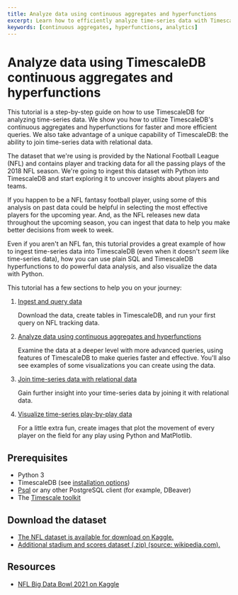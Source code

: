 ```yaml
---
title: Analyze data using continuous aggregates and hyperfunctions
excerpt: Learn how to efficiently analyze time-series data with TimescaleDB's features
keywords: [continuous aggregates, hyperfunctions, analytics]
---
```


# Analyze data using TimescaleDB continuous aggregates and hyperfunctions
This tutorial is a step-by-step guide on how to use TimescaleDB for analyzing time-series data. We show you how to utilize TimescaleDB's continuous aggregates and hyperfunctions for faster and more efficient queries.
We also take advantage of a unique capability of TimescaleDB: the ability to
join time-series data with relational data.

The dataset that we're using is provided by the National Football League (NFL)
and contains player and tracking data for all the passing plays of the 2018 NFL
season. We're going to ingest this dataset with Python into TimescaleDB and start
exploring it to uncover insights about players and teams.

If you happen to be a NFL fantasy football player, using
some of this analysis on past data could be helpful in selecting the most effective
players for the upcoming year. And, as the NFL releases new data throughout the
upcoming season, you can ingest that data to help you make better decisions from
week to week.

Even if you aren't an NFL fan, this tutorial provides a great example
of how to ingest time-series data into TimescaleDB (even when it doesn't _seem_ like
time-series data), how you can use plain SQL and TimescaleDB hyperfunctions to do
powerful data analysis, and also visualize the data with Python.

This tutorial has a few sections to help you on your journey:

1. [Ingest and query data][ingest-query]

    Download the data, create tables in TimescaleDB, and run your first query on NFL tracking data.
2. [Analyze data using continuous aggregates and hyperfunctions][analyze-data]

    Examine the data at a deeper level with more advanced queries, using features of TimescaleDB to make queries faster and effective. You'll also see examples of some visualizations you can create using the data.
3. [Join time-series data with relational data][join-data]

    Gain further insight into your time-series data by joining it with relational data.
4. [Visualize time-series play-by-play data][visualize-plays]

    For a little extra fun, create images that plot the movement of every player on the field for any play using Python and MatPlotlib.

## Prerequisites

* Python 3
* TimescaleDB (see [installation options][install-timescale])
* [Psql][psql-install] or any other PostgreSQL client (for example, DBeaver)
* The [Timescale toolkit][toolkit]

## Download the dataset

* [The NFL dataset is available for download on Kaggle.][kaggle-download]
* [Additional stadium and scores dataset (.zip) (source: wikipedia.com).][extra-download]

## Resources

* [NFL Big Data Bowl 2021 on Kaggle](https://www.kaggle.com/c/nfl-big-data-bowl-2021)

[analyze-data]: /timescaledb/:currentVersion:/tutorials/nfl-analytics/advanced-analysis/
[extra-download]: https://assets.timescale.com/docs/downloads/nfl_2018.zip
[ingest-query]: /timescaledb/:currentVersion:/tutorials/nfl-analytics/ingest-and-query
[install-timescale]: /install/latest/
[join-data]: /timescaledb/:currentVersion:/tutorials/nfl-analytics/join-with-relational
[kaggle-download]: https://www.kaggle.com/c/nfl-big-data-bowl-2021/data
[psql-install]: /timescaledb/:currentVersion:/how-to-guides/connecting/psql
[toolkit]: /timescaledb/:currentVersion:/how-to-guides/install-timescaledb-toolkit
[visualize-plays]: /timescaledb/:currentVersion:/tutorials/nfl-analytics/play-visualization/
